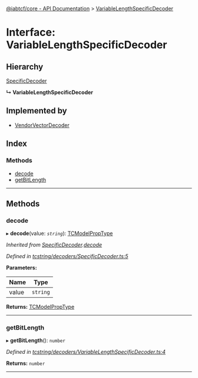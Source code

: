 [@iabtcf/core - API Documentation](../README.md) > [VariableLengthSpecificDecoder](../interfaces/variablelengthspecificdecoder.md)

# Interface: VariableLengthSpecificDecoder

## Hierarchy

 [SpecificDecoder](specificdecoder.md)

**↳ VariableLengthSpecificDecoder**

## Implemented by

* [VendorVectorDecoder](../classes/vendorvectordecoder.md)

## Index

### Methods

* [decode](variablelengthspecificdecoder.md#decode)
* [getBitLength](variablelengthspecificdecoder.md#getbitlength)

---

## Methods

<a id="decode"></a>

###  decode

▸ **decode**(value: *`string`*): [TCModelPropType](../#tcmodelproptype)

*Inherited from [SpecificDecoder](specificdecoder.md).[decode](specificdecoder.md#decode)*

*Defined in [tcstring/decoders/SpecificDecoder.ts:5](https://github.com/chrispaterson/iabtcf-es/blob/4f7901f/modules/core/src/tcstring/decoders/SpecificDecoder.ts#L5)*

**Parameters:**

| Name | Type |
| ------ | ------ |
| value | `string` |

**Returns:** [TCModelPropType](../#tcmodelproptype)

___
<a id="getbitlength"></a>

###  getBitLength

▸ **getBitLength**(): `number`

*Defined in [tcstring/decoders/VariableLengthSpecificDecoder.ts:4](https://github.com/chrispaterson/iabtcf-es/blob/4f7901f/modules/core/src/tcstring/decoders/VariableLengthSpecificDecoder.ts#L4)*

**Returns:** `number`

___

